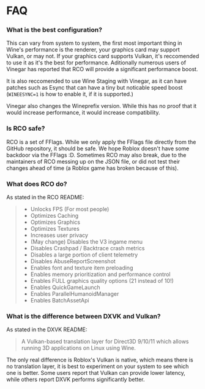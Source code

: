 # FAQ


### What is the best configuration?

This can vary from system to system, the first most important thing in Wine's performance is the renderer, your graphics card may support Vulkan, or may not. If your graphics card supports Vulkan, it's reccomended to use it as it's the best for performance. Aditionally numerous users of Vinegar has reported that RCO will provide a significant performance boost. 

It is also reccomended to use Wine Staging with Vinegar, as it can have patches such as Esync that can have a tiny but noticable speed boost (`WINEESYNC=1` is how to enable it, if it is supported.)

Vinegar also changes the Wineprefix version. While this has no proof that it would increase performance, it would increase compatibility.

### Is RCO safe?

RCO is a set of FFlags. While we only apply the FFlags file directly from the GitHub repository, it should be safe. We hope Roblox doesn't have some backdoor via the FFlags :D. Sometimes RCO may also break, due to the maintainers of RCO messing up on the JSON file, or did not test their changes ahead of time (a Roblox game has broken because of this).

### What does RCO do?

As stated in the RCO README:

> + Unlocks FPS (For most people)
> + Optimizes Caching
> + Optimizes Graphics
> + Optimizes Textures
> + Increases user privacy
> + (May change) Disables the V3 ingame menu
> + Disables Crashpad / Backtrace crash metrics
> + Disables a large portion of client telemetry
> + Disables AbuseReportScreenshot
> + Enables font and texture item preloading
> + Enables memory prioritization and performance control
> + Enables FULL graphics quality options (21 instead of 10!)
> + Enables QuickGameLaunch
> + Enables ParallelHumanoidManager
> + Enables BatchAssetApi

### What is the difference between DXVK and Vulkan?

As stated in the DXVK README:

> A Vulkan-based translation layer for Direct3D 9/10/11 which allows running 3D applications on Linux using Wine.

The only real difference is Roblox's Vulkan is native, which means there is no translation layer, it is best to experiment on your system to see which one is better. Some users report that Vulkan can provide lower latency, while others report DXVK performs significantly better.
